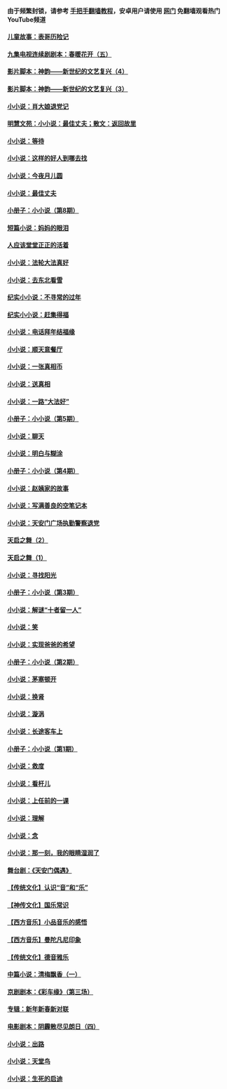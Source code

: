 #### 由于频繁封锁，请参考 [手把手翻墙教程](https://github.com/gfw-breaker/guides/wiki/)，安卓用户请使用 [网门](https://github.com/gfw-breaker/nogfw/blob/master/dl.md?t=07111601) 免翻墙观看热门YouTube频道 

#### [儿童故事：表哥历险记](../pages/328/383535.md?t=07111601) 

#### [九集电视连续剧剧本：春暖花开（五）](../pages/328/275919.md?t=07111601) 

#### [影片脚本：神韵——新世纪的文艺复兴（4）](../pages/328/266089.md?t=07111601) 

#### [影片脚本：神韵——新世纪的文艺复兴（3）](../pages/328/266087.md?t=07111601) 

#### [小小说：肖大娘退党记](../pages/328/239807.md?t=07111601) 

#### [明慧文苑：小小说：最佳丈夫；散文：返回故里](../pages/328/3439.md?t=07111601) 

#### [小小说：等待](../pages/328/223927.md?t=07111601) 

#### [小小说：这样的好人到哪去找](../pages/328/209396.md?t=07111601) 

#### [小小说：今夜月儿圆](../pages/328/193588.md?t=07111601) 

#### [小小说：最佳丈夫](../pages/328/190938.md?t=07111601) 

#### [小册子：小小说（第8期）](../pages/328/188202.md?t=07111601) 

#### [短篇小说：妈妈的眼泪](../pages/328/187712.md?t=07111601) 

#### [人应该堂堂正正的活着](../pages/328/182430.md?t=07111601) 

#### [小小说：法轮大法真好](../pages/328/174669.md?t=07111601) 

#### [小小说：去东北看雪](../pages/328/173882.md?t=07111601) 

#### [纪实小小说：不寻常的过年](../pages/328/173187.md?t=07111601) 

#### [纪实小小说：赶集得福](../pages/328/172652.md?t=07111601) 

#### [小小说：电话拜年结福缘](../pages/328/172533.md?t=07111601) 

#### [小小说：顺天意餐厅](../pages/328/170182.md?t=07111601) 

#### [小小说：一张真相币](../pages/328/169410.md?t=07111601) 

#### [小小说：送真相](../pages/328/166713.md?t=07111601) 

#### [小小说：一路“大法好”](../pages/328/162016.md?t=07111601) 

#### [小册子：小小说（第5期）](../pages/328/161131.md?t=07111601) 

#### [小小说：聊天](../pages/328/159640.md?t=07111601) 

#### [小小说：明白与糊涂](../pages/328/158101.md?t=07111601) 

#### [小册子：小小说（第4期）](../pages/328/158006.md?t=07111601) 

#### [小小说：赵姨家的故事](../pages/328/157843.md?t=07111601) 

#### [小小说：写满善良的空笔记本](../pages/328/157382.md?t=07111601) 

#### [小小说：天安门广场执勤警察退党](../pages/328/156982.md?t=07111601) 

#### [天启之舞（2）](../pages/328/153440.md?t=07111601) 

#### [天启之舞（1）](../pages/328/153439.md?t=07111601) 

#### [小小说：寻找阳光](../pages/328/153065.md?t=07111601) 

#### [小册子：小小说（第3期）](../pages/328/151715.md?t=07111601) 

#### [小小说：解谜“十者留一人”](../pages/328/148967.md?t=07111601) 

#### [小小说：笑](../pages/328/148905.md?t=07111601) 

#### [小小说：实现爸爸的希望](../pages/328/148096.md?t=07111601) 

#### [小册子：小小说（第2期）](../pages/328/147214.md?t=07111601) 

#### [小小说：茅塞顿开](../pages/328/147030.md?t=07111601) 

#### [小小说：换肾](../pages/328/146770.md?t=07111601) 

#### [小小说：漩涡](../pages/328/146683.md?t=07111601) 

#### [小小说：长途客车上](../pages/328/145076.md?t=07111601) 

#### [小册子：小小说（第1期）](../pages/328/143963.md?t=07111601) 

#### [小小说：救度](../pages/328/143927.md?t=07111601) 

#### [小小说：看杆儿](../pages/328/142137.md?t=07111601) 

#### [小小说：上任前的一课](../pages/328/140808.md?t=07111601) 

#### [小小说：理解](../pages/328/140476.md?t=07111601) 

#### [小小说：念](../pages/328/139513.md?t=07111601) 

#### [小小说：那一刻，我的眼睛湿润了](../pages/328/138476.md?t=07111601) 

#### [舞台剧：《天安门偶遇》](../pages/328/117155.md?t=07111601) 

#### [【传统文化】认识“音”和“乐”](../pages/328/108667.md?t=07111601) 

#### [【神传文化】国乐常识](../pages/328/104225.md?t=07111601) 

#### [【西方音乐】小品音乐的感悟](../pages/328/102924.md?t=07111601) 

#### [【西方音乐】曼陀凡尼印象](../pages/328/102922.md?t=07111601) 

#### [【传统文化】德音雅乐](../pages/328/102923.md?t=07111601) 

#### [中篇小说：清梅飘香（一）](../pages/328/101058.md?t=07111601) 

#### [京剧剧本：《彩车缘》（第三场）](../pages/328/96434.md?t=07111601) 

#### [专辑：新年新春新对联](../pages/328/94991.md?t=07111601) 

#### [电影剧本：阴霾散尽见朗日（四）](../pages/328/87081.md?t=07111601) 

#### [小小说：出路](../pages/328/84848.md?t=07111601) 

#### [小小说：天堂鸟](../pages/328/83084.md?t=07111601) 

#### [小小说：生死的启迪](../pages/328/70977.md?t=07111601) 

